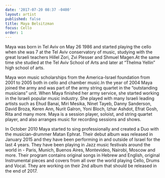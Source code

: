 ```yaml
---
date: '2017-07-20 08:37 -0400'
layout: artist
published: false
title: Maya Belsitzman
focus: Cello
order: 1
---
```

Maya was born in Tel Aviv on May 26 1986 and started playing the cello when she was 7 at the Tel Aviv conservatory of music, studying with the great Israeli teachers Hillel Zori, Zvi Plesser and Shmuel Magen.At the same time she studied at the Tel Aviv School of Arts and later at “Thelma Yellin” high school of arts.

Maya won music scholarships from the America-Israel foundation from 2001 to 2005 both in cello and chamber music.In the year of 2004 Maya joined the army and was part of the army string quartet in the “outstanding musicians” unit. When Maya finished her army service, she started working in the Israeli popular music industry. She played with many Israeli leading artists such as Ehud Banai, Miri Mesika, Ninet Tayeb, Danny Sanderson, David Broza, Keren Ann, Nurit Galron, Yoni Bloch, Izhar Ashdot, Efrat Gosh, Rita and many more. Maya is a session player, soloist, and string quartet player, and also arranges music for recording sessions and shows.

In October 2010 Maya started to sing professionally and created a Duo with the musician-drummer Matan Ephrat. Their debut album was released in January 2015 and they have been performing in and outside of Israel for the last 4 years. They have been playing in Jazz music festivals around the world in - Paris, Munich, Buenos Aires, Montevideo, Nairobi, Moscow and more. Their program contains original songs in Hebrew and English, original Instrumental pieces and covers from all over the world playing Cello, Drums and Vocal. They are working on their 2nd album that should be released in the end of 2017.
